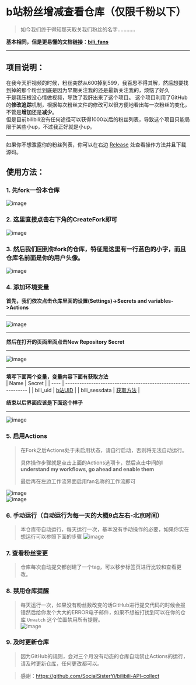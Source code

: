 # b站粉丝增减查看仓库（仅限千粉以下）

> 如今我们终于得知那天取关我们粉丝的名字…………

**基本相同，但是更易懂的文档链接：[bili_fans](https://www.systemannounce.com/2024/06/02/learning/Python/bili-fans/)**

---

## 项目说明：

在我今天肝视频的时候，粉丝突然从600掉到599，我百思不得其解，然后想要找到掉的那个粉丝到底是因为早期关注我的还是最新关注我的，烦恼了好久  
于是我压根没心情做视频，导致了我肝出来了这个项目。
这个项目利用了GitHub的**修改追踪**机制，根据每次粉丝文件的修改可以很方便地看出每一次粉丝的变化，不管是**增加**还是**减少**。  
但是目前bilibili没有任何途径可以获得1000以后的粉丝列表，导致这个项目只能局限于某些小up，不过我正好就是小up。  

---

如果你不想泄露你的粉丝列表，你可以在右边 [Release](https://github.com/systemannounce/bili_fans/releases/latest) 处查看操作方法并且下载源码。

## 使用方法：

### 1. 先fork一份本仓库  

![image](https://github.com/systemannounce/bili_fans/assets/55303494/fed2de4c-752a-4b85-9cce-7c60ea725a57)

### 2. 这里直接点击右下角的CreateFork即可

![image](https://github.com/systemannounce/bili_fans/assets/55303494/62c9a1e1-dc63-4de7-8288-f0735d1a736a)

### 3. 然后我们回到你fork的仓库，特征是这里有一行蓝色的小字，而且仓库名前面是你的用户头像。

![image](https://github.com/systemannounce/bili_fans/assets/55303494/70596d7d-2168-41c7-838a-32072d5de932)

### 4. 添加环境变量

**首先，我们依次点击仓库里面的设置(Settings)->Secrets and variables->Actions**  

---

![image](https://github.com/systemannounce/bili_fans/assets/55303494/19fce90d-a029-4f11-bf1c-a5d4f7158085)  

---

**然后在打开的页面里面点击New Repository Secret**  

---

![image](https://github.com/systemannounce/bili_fans/assets/55303494/8b803a79-2113-497b-b8ad-d27f7c5eba52)  

---

**填写下面两个变量，变量内容下面有获取方法**  
|      Name     |                              Secret                            |
|      ----     |  -------------------------------------------------------------- |
|    bili_uid   | [b站UID](https://github.com/systemannounce/bili_fans/issues/2) |
| bili_sessdata | [获取方法](https://github.com/systemannounce/bili_fans/issues/1) |

**结束以后界面应该是下面这个样子**  

---

![image](https://github.com/systemannounce/bili_fans/assets/55303494/0ee6363e-aa6b-4e8b-a099-7e0cebd4904c)

### 5. 启用Actions

>在Fork之后Actions处于未启用状态，请自行启动，否则将无法自动运行。
>
>具体操作步骤就是点击上面的Actions选项卡，然后点击中间的**I understand my workflows, go ahead and enable them**
>
>最后再在左边工作流界面启用fan名称的工作流即可

![image](https://github.com/systemannounce/bili_fans/assets/55303494/a27c2be6-3422-423f-959d-0c1a2d75b7ee)  
![image](https://github.com/systemannounce/bili_fans/assets/55303494/3b94f66a-efdd-4726-896a-54887797f077)



### 6. 手动运行（自动运行为每一天的大概9点左右-北京时间）
> 本仓库带自动运行，每天运行一次，基本没有手动操作的必要，如果你实在想运行可以参照下面的步骤
![image](https://github.com/systemannounce/bili_fans/assets/55303494/771baaa5-e986-4721-bb4d-31e3d4ada811)

### 7. 查看粉丝变更
> 仓库每次自动提交都创建了一个tag，可以移步标签页进行比较和查看更改。

### 8. 禁用仓库提醒
> 每天运行一次，如果没有粉丝数改变的话GitHub进行提交代码的时候会报错然后给你发个大大的ERROR电子邮件，如果不想被打扰到可以在你的仓库 `Unwatch` 这个位置禁用所有提醒。  
![image](https://github.com/systemannounce/bili_fans/assets/55303494/fad7bd8c-fe9c-4321-8876-e23c38b1328f)

### 9. 及时更新仓库
> 因为GitHub的规则，会对三个月没有动态的仓库自动禁止Actions的运行，请及时更新仓库，任何更改都可以。


> 感谢：https://github.com/SocialSisterYi/bilibili-API-collect
